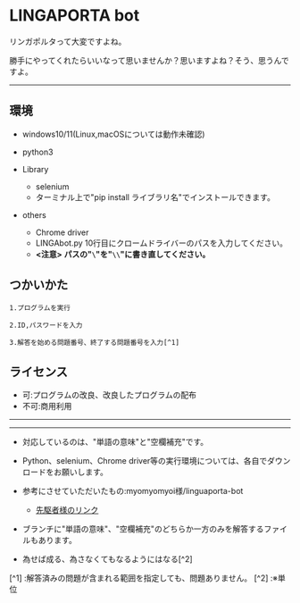 # LINGAPORTA bot

リンガポルタって大変ですよね。

勝手にやってくれたらいいなって思いませんか？思いますよね？そう、思うんですよ。

---

## 環境

- windows10/11(Linux,macOSについては動作未確認)
- python3
- Library
  - selenium
  - ターミナル上で"pip install ライブラリ名"でインストールできます。

- others
  - Chrome driver
  - LINGAbot.py 10行目にクロームドライバーのパスを入力してください。
  - **<注意> パスの"`\`"を"`\\`"に書き直してください。**

## つかいかた

    1.プログラムを実行

    2.ID,パスワードを入力

    3.解答を始める問題番号、終了する問題番号を入力[^1]

## ライセンス

- 可:プログラムの改良、改良したプログラムの配布
- 不可:商用利用

---

---

- 対応しているのは、"単語の意味"と"空欄補充"です。

- Python、selenium、Chrome driver等の実行環境については、各自でダウンロードをお願いします。

- 参考にさせていただいたもの:myomyomyoi様/linguaporta-bot
  - [先駆者様のリンク](https://github.com/myomyomyoi/linguaporta-bot)

- ブランチに"単語の意味"、"空欄補充"のどちらか一方のみを解答するファイルもあります。

- 為せば成る、為さなくてもなるようにはなる[^2]

[^1] :解答済みの問題が含まれる範囲を指定しても、問題ありません。
[^2] :※単位
